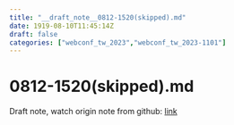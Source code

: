 ```yaml
---
title: "__draft_note__0812-1520(skipped).md"
date: 1919-08-10T11:45:14Z
draft: false
categories: ["webconf_tw_2023","webconf_tw_2023-1101"]
---
```


# 0812-1520(skipped).md

Draft note, watch origin note from github: [link](https://github.com/tinghaolai/just-random-note/blob/master/webconf_tw_2023/1101/0812-1520(skipped).md)
